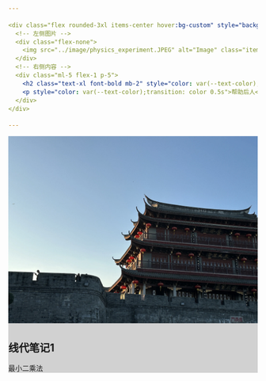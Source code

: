 ```yaml
---

<div class="flex rounded-3xl items-center hover:bg-custom" style="background-color: rgba(143,143,143,0.40);transition: background-color 0.5s" onclick="window.open('#/acada/phy/pre000','_self')">
  <!-- 左侧图片 -->
  <div class="flex-none">
    <img src="../image/physics_experiment.JPEG" alt="Image" class="items-center h-20 rounded-xl ml-5 my-5 sm:rounded-2xl">
  </div>
  <!-- 右侧内容 -->
  <div class="ml-5 flex-1 p-5">
    <h2 class="text-xl font-bold mb-2" style="color: var(--text-color);transition: color 0.5s">大物实验绪论</h2>
    <p style="color: var(--text-color);transition: color 0.5s">帮助后人</p>
  </div>
</div>

---
```


<div class="flex rounded-3xl items-center hover:bg-custom" style="background-color: rgba(143,143,143,0.40);transition: background-color 0.5s" onclick="window.open('#/acada/math/space1','_self')">
  <!-- 左侧图片 -->
  <div class="flex-none">
    <img src="../image/fractal-mka.webp" alt="Image" class="items-center h-20 rounded-xl ml-5 my-5 sm:rounded-2xl">
  </div>
  <!-- 右侧内容 -->
  <div class="ml-5 flex-1 p-5">
    <h2 class="text-xl font-bold mb-2" style="color: var(--text-color);transition: color 0.5s">线代笔记1</h2>
    <p style="color: var(--text-color);transition: color 0.5s">最小二乘法</p>
  </div>
</div>


